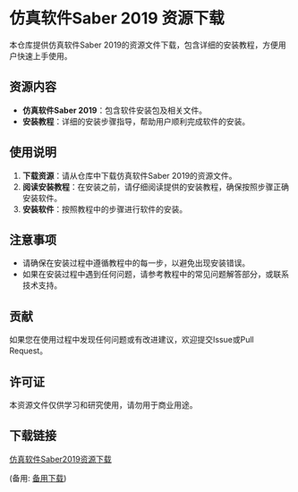 # 仿真软件Saber 2019 资源下载

本仓库提供仿真软件Saber 2019的资源文件下载，包含详细的安装教程，方便用户快速上手使用。

## 资源内容

- **仿真软件Saber 2019**：包含软件安装包及相关文件。
- **安装教程**：详细的安装步骤指导，帮助用户顺利完成软件的安装。

## 使用说明

1. **下载资源**：请从仓库中下载仿真软件Saber 2019的资源文件。
2. **阅读安装教程**：在安装之前，请仔细阅读提供的安装教程，确保按照步骤正确安装软件。
3. **安装软件**：按照教程中的步骤进行软件的安装。

## 注意事项

- 请确保在安装过程中遵循教程中的每一步，以避免出现安装错误。
- 如果在安装过程中遇到任何问题，请参考教程中的常见问题解答部分，或联系技术支持。

## 贡献

如果您在使用过程中发现任何问题或有改进建议，欢迎提交Issue或Pull Request。

## 许可证

本资源文件仅供学习和研究使用，请勿用于商业用途。

## 下载链接
[仿真软件Saber2019资源下载](https://pan.quark.cn/s/9a8cb9f5d7b9) 

(备用: [备用下载](https://pan.baidu.com/s/1IhTAaJWWrO5emQ9wlAvcKQ?pwd=1234))
